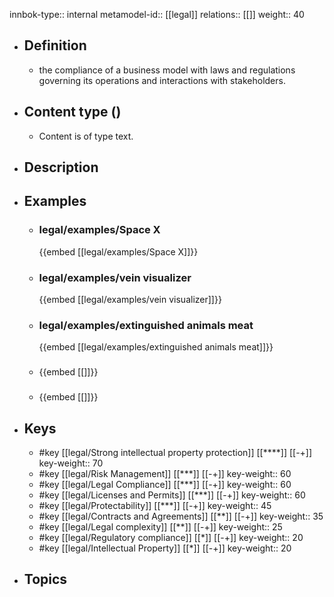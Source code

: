 innbok-type:: internal
metamodel-id:: [[legal]]
relations:: [[]]
weight:: 40

- ## Definition
  - the compliance of a business model with laws and regulations governing its operations and interactions with stakeholders.
- ## Content type ()
  - Content is of type text.
  
- ## Description
- ## Examples
  - ### legal/examples/Space X
    {{embed [[legal/examples/Space X]]}}
  - ### legal/examples/vein visualizer
    {{embed [[legal/examples/vein visualizer]]}}
  - ### legal/examples/extinguished animals meat
    {{embed [[legal/examples/extinguished animals meat]]}}
  - ### 
    {{embed [[]]}}
  - ### 
    {{embed [[]]}}
  
- ## Keys
  - #key [[legal/Strong intellectual property protection]] [[****]] [[-+]]
    key-weight:: 70
  - #key [[legal/Risk Management]] [[***]] [[-+]]
    key-weight:: 60
  - #key [[legal/Legal Compliance]] [[***]] [[-+]]
    key-weight:: 60
  - #key [[legal/Licenses and Permits]] [[***]] [[-+]]
    key-weight:: 60
  - #key [[legal/Protectability]] [[***]] [[-+]]
    key-weight:: 45
  - #key [[legal/Contracts and Agreements]] [[**]] [[-+]]
    key-weight:: 35
  - #key [[legal/Legal complexity]] [[**]] [[-+]]
    key-weight:: 25
  - #key [[legal/Regulatory compliance]] [[*]] [[-+]]
    key-weight:: 20
  - #key [[legal/Intellectual Property]] [[*]] [[-+]]
    key-weight:: 20
- ## Topics
  

